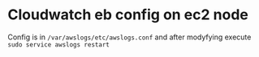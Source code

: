 # Cloudwatch eb config on ec2 node #

Config is in `/var/awslogs/etc/awslogs.conf` and after modyfying execute `sudo service awslogs restart`
